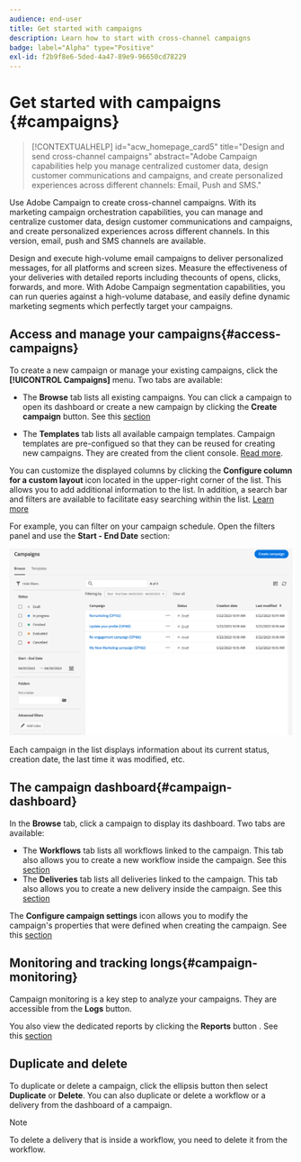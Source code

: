 ```yaml
---
audience: end-user
title: Get started with campaigns
description: Learn how to start with cross-channel campaigns
badge: label="Alpha" type="Positive"
exl-id: f2b9f8e6-5ded-4a47-89e9-96650cd78229
---
```


# Get started with campaigns {#campaigns}

>[!CONTEXTUALHELP]
>id="acw_homepage_card5"
>title="Design and send cross-channel campaigns"
>abstract="Adobe Campaign capabilities help you manage centralized customer data, design customer communications and campaigns, and create personalized experiences across different channels: Email, Push and SMS."

Use Adobe Campaign to create cross-channel campaigns. With its marketing campaign orchestration capabilities, you can manage and centralize customer data, design customer communications and campaigns, and create personalized experiences across different channels. In this version, email, push and SMS channels are available. 

Design and execute high-volume email campaigns to deliver personalized messages, for all platforms and screen sizes. 
Measure the effectiveness of your deliveries with detailed reports including thecounts of opens, clicks, forwards, and more. With Adobe Campaign segmentation capabilities, you can run queries against a high-volume database, and easily define dynamic marketing segments which perfectly target your campaigns. 

<!--
Get Started with campaigns
Adobe Campaign offers a set of solutions that help you personalize and deliver campaigns across all of your online and offline channels. You can create, configure, execute and analyze marketing campaigns. All marketing campaigns can be managed from a unified control center. Discover how to browse and create marketing campaigns in this section.

Campaigns include actions (deliveries) and processes (importing or extracting files), as well as resources (marketing documents, delivery outlines). They are used in marketing campaigns. Campaigns are part of a program, and programs are included in a campaign plan.
-->

## Access and manage your campaigns{#access-campaigns}

To create a new campaign or manage your existing campaigns, click the **[!UICONTROL Campaigns]** menu. Two tabs are available:

* The **Browse** tab lists all existing campaigns. You can click a campaign to open its dashboard or create a new campaign by clicking the **Create campaign** button. See this [section](create-campaigns.md#create-campaigns) 

* The **Templates** tab lists all available campaign templates. Campaign templates are pre-configued so that they can be reused for creating new campaigns. They are created from the client console. [Read more](https://experienceleague.adobe.com/docs/campaign/automation/campaign-orchestration/marketing-campaign-templates.html).

You can customize the displayed columns by clicking the **Configure column for a custom layout** icon located in the upper-right corner of the list. This allows you to add additional information to the list. In addition, a search bar and filters are available to facilitate easy searching within the list. [Learn more](../get-started/user-interface.md#list-screens)

For example, you can filter on your campaign schedule. Open the filters panel and use the **Start - End Date** section:

![Campaign list](assets/campaign-filter-on-dates.png)

Each campaign in the list displays information about its current status, creation date, the last time it was modified, etc.

## The campaign dashboard{#campaign-dashboard}

In the **Browse** tab, click a campaign to display its dashboard. Two tabs are available:

* The **Workflows** tab lists all workflows linked to the campaign. This tab also allows you to create a new workflow inside the campaign. See this [section](create-campaigns.md#create-campaigns) 
* The **Deliveries** tab lists all deliveries linked to the campaign. This tab also allows you to create a new delivery inside the campaign. See this [section](create-campaigns.md#create-campaigns) 

The **Configure campaign settings** icon allows you to modify the campaign's properties that were defined when creating the campaign. See this [section](create-campaigns.md#create-campaigns) 

## Monitoring and tracking longs{#campaign-monitoring}

Campaign monitoring is a key step to analyze your campaigns. They are accessible from the **Logs** button.

You also view the dedicated reports by clicking the **Reports** button . See this [section](../reporting/campaign-reports.md)  

## Duplicate and delete

To duplicate or delete a campaign, click the ellipsis button then select **Duplicate** or **Delete**. You can also duplicate or delete a workflow or a delivery from the dashboard of a campaign. 

>[!NOTE]
>
>To delete a delivery that is inside a workflow, you need to delete it from the workflow.

